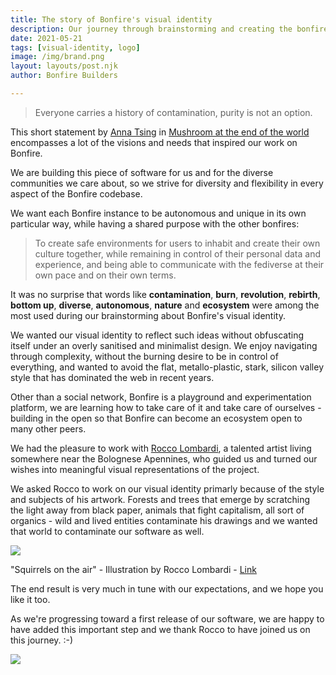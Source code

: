 ```yaml
---
title: The story of Bonfire's visual identity
description: Our journey through brainstorming and creating the bonfire logotype
date: 2021-05-21
tags: [visual-identity, logo]
image: /img/brand.png
layout: layouts/post.njk
author: Bonfire Builders

---
```



> Everyone carries a history of contamination, purity is not an option.

This short statement by [Anna Tsing](https://en.wikipedia.org/wiki/Anna_Tsing) in [Mushroom at the end of the world](https://en.wikipedia.org/wiki/The_Mushroom_at_the_End_of_the_World) encompasses a lot of the visions and needs that inspired our work on Bonfire.

We are building this piece of software for us and for the diverse communities we care about, so we strive for diversity and flexibility in every aspect of the Bonfire codebase. 

We want each Bonfire instance to be autonomous and unique in its own particular way, while having a shared purpose with the other bonfires:

> To create safe environments for users to inhabit and create their own culture together, while remaining in control of their personal data and experience, and being able to communicate with the fediverse at their own pace and on their own terms. 

It was no surprise that words like **contamination**, **burn**, **revolution**, **rebirth**, **bottom up**, **diverse**, **autonomous**, **nature** and **ecosystem** were among the most used during our brainstorming about Bonfire's visual identity. 

We wanted our visual identity to reflect such ideas without obfuscating itself under an overly sanitised and minimalist design. We enjoy navigating through complexity, without the burning desire to be in control of everything, and wanted to avoid the flat, metallo-plastic, stark, silicon valley style that has dominated the web in recent years. 

Other than a social network, Bonfire is a playground and experimentation platform, we are learning how to take care of it and take care of ourselves - building in the open so that Bonfire can become an ecosystem open to many other peers. 

We had the pleasure to work with [Rocco Lombardi](http://lalberosfregiato.blogspot.com/), a talented artist living somewhere near the Bolognese Apennines, who guided us and turned our wishes into meaningful visual representations of the project.

We asked Rocco to work on our visual identity primarly because of the style and subjects of his artwork. Forests and trees that emerge by scratching the light away from black paper, animals that fight capitalism, all sort of organics - wild and lived entities contaminate his drawings and we wanted that world to contaminate our software as well.


![](https://assets.bigcartel.com/product_images/287784678/Squirrels.jpg?auto=format&fit=max&w=600)
<figcaption class="block -mt-6 text-base italic text-blueGray-400">"Squirrels on the air" - Illustration by Rocco Lombardi - <a href="https://roccolombardi.bigcartel.com/product/squirrels-on-the-air" target="blank">Link</a></figcaption>


The end result is very much in tune with our expectations, and we hope you like it too.

As we're progressing toward a first release of our software, we are happy to have added this important step and we thank Rocco to have joined us on this journey. :-)


<img src="/img/brand2.png">
